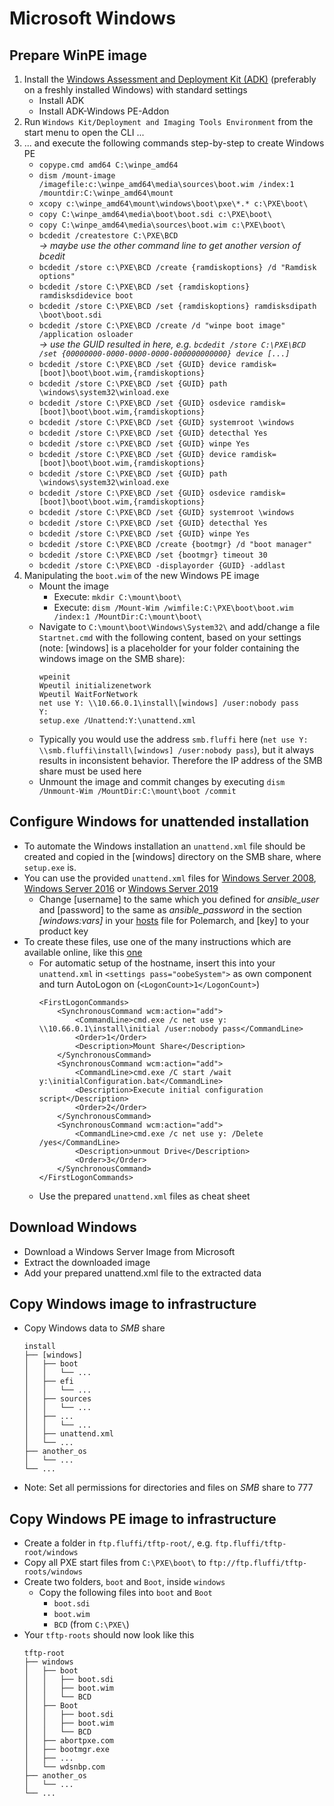 <!---
Copyright 2017-2019 Siemens AG

Permission is hereby granted, free of charge, to any person obtaining a copy of this software and associated documentation files (the "Software"), to deal in the Software without restriction, including without limitation the rights to use, copy, modify, merge, publish, distribute, sublicense, and/or sell copies of the Software, and to permit persons to whom the Software is furnished to do so, subject to the following conditions:

The above copyright notice and this permission notice shall be included in all copies or substantial portions of the Software.

THE SOFTWARE IS PROVIDED "AS IS", WITHOUT WARRANTY OF ANY KIND, EXPRESS OR IMPLIED, INCLUDING BUT NOT LIMITED TO THE WARRANTIES OF MERCHANTABILITY, FITNESS FOR A PARTICULAR PURPOSE AND NONINFRINGEMENT. IN NO EVENT SHALL THE AUTHORS OR COPYRIGHT HOLDERS BE LIABLE FOR ANY CLAIM, DAMAGES OR OTHER LIABILITY, WHETHER IN AN ACTION OF CONTRACT, TORT OR OTHERWISE, ARISING FROM, OUT OF OR IN CONNECTION WITH THE SOFTWARE OR THE USE OR OTHER DEALINGS IN THE SOFTWARE.

Author(s): Pascal Eckmann
-->

# Microsoft Windows

## Prepare WinPE image
1. Install the [Windows Assessment and Deployment Kit (ADK)](https://docs.microsoft.com/en-us/windows-hardware/get-started/adk-install) (preferably on a freshly installed Windows) with standard settings
    - Install ADK
    - Install ADK-Windows PE-Addon 
2. Run `Windows Kit/Deployment and Imaging Tools Environment` from the start menu to open the CLI ...
3. ... and execute the following commands step-by-step to create Windows PE
    - `copype.cmd amd64 C:\winpe_amd64`
    - `dism /mount-image /imagefile:c:\winpe_amd64\media\sources\boot.wim /index:1 /mountdir:C:\winpe_amd64\mount`
    - `xcopy c:\winpe_amd64\mount\windows\boot\pxe\*.* c:\PXE\boot\`
    - `copy C:\winpe_amd64\media\boot\boot.sdi c:\PXE\boot\`
    - `copy C:\winpe_amd64\media\sources\boot.wim c:\PXE\boot\`
    - `bcdedit /createstore C:\PXE\BCD`    
    _-> maybe use the other command line to get another version of bcedit_
    - `bcdedit /store c:\PXE\BCD /create {ramdiskoptions} /d "Ramdisk options"`
    - `bcdedit /store C:\PXE\BCD /set {ramdiskoptions} ramdisksdidevice boot`
    - `bcdedit /store C:\PXE\BCD /set {ramdiskoptions} ramdisksdipath \boot\boot.sdi`
    - `bcdedit /store C:\PXE\BCD /create /d "winpe boot image" /application osloader`    
    _-> use the GUID resulted in here, e.g. `bcdedit /store C:\PXE\BCD /set {00000000-0000-0000-0000-000000000000} device [...]`_
    - `bcdedit /store C:\PXE\BCD /set {GUID} device ramdisk=[boot]\boot\boot.wim,{ramdiskoptions}`
    - `bcdedit /store C:\PXE\BCD /set {GUID} path \windows\system32\winload.exe`
    - `bcdedit /store C:\PXE\BCD /set {GUID} osdevice ramdisk=[boot]\boot\boot.wim,{ramdiskoptions}`
    - `bcdedit /store C:\PXE\BCD /set {GUID} systemroot \windows`
    - `bcdedit /store C:\PXE\BCD /set {GUID} detecthal Yes`
    - `bcdedit /store c:\PXE\BCD /set {GUID} winpe Yes`
    - `bcdedit /store C:\PXE\BCD /set {GUID} device ramdisk=[boot]\boot\boot.wim,{ramdiskoptions}`
    - `bcdedit /store C:\PXE\BCD /set {GUID} path \windows\system32\winload.exe`
    - `bcdedit /store C:\PXE\BCD /set {GUID} osdevice ramdisk=[boot]\boot\boot.wim,{ramdiskoptions}`
    - `bcdedit /store C:\PXE\BCD /set {GUID} systemroot \windows`
    - `bcdedit /store C:\PXE\BCD /set {GUID} detecthal Yes`
    - `bcdedit /store C:\PXE\BCD /set {GUID} winpe Yes`
    - `bcdedit /store C:\PXE\BCD /create {bootmgr} /d "boot manager"`
    - `bcdedit /store C:\PXE\BCD /set {bootmgr} timeout 30`
    - `bcdedit /store C:\PXE\BCD -displayorder {GUID} -addlast`
4. Manipulating the `boot.wim` of the new Windows PE image
	- Mount the image
	    - Execute: `mkdir C:\mount\boot\`
	    - Execute: `dism /Mount-Wim /wimfile:C:\PXE\boot\boot.wim /index:1 /MountDir:C:\mount\boot\`
	- Navigate to `C:\mount\boot\Windows\System32\` and add/change a file `Startnet.cmd` with the following content, based on your settings (note: [windows] is a placeholder for your folder containing the windows image on the SMB share):
		```
		wpeinit
        Wpeutil initializenetwork
        Wpeutil WaitForNetwork
		net use Y: \\10.66.0.1\install\[windows] /user:nobody pass
		Y:
		setup.exe /Unattend:Y:\unattend.xml
		```
	- Typically you would use the address `smb.fluffi` here (`net use Y: \\smb.fluffi\install\[windows] /user:nobody pass`), but it always results in inconsistent behavior. Therefore the IP address of the SMB share must be used here
    - Unmount the image and commit changes by executing `dism /Unmount-Wim /MountDir:C:\mount\boot /commit`
    
## Configure Windows for unattended installation
- To automate the Windows installation an `unattend.xml` file should be created and copied in the [windows] directory on the SMB share, where `setup.exe` is.
- You can use the provided `unattend.xml` files for [Windows Server 2008](windows/windowsServer2008/unattend.xml), [Windows Server 2016](windows/windowsServer2016/unattend.xml) or [Windows Server 2019](windows/windowsServer2019/unattend.xml)
    - Change [username] to the same which you defined for _ansible_user_ and [password] to the same as _ansible_password_ in the section _[windows:vars]_ in your [hosts](../../srv/fluffi/data/polenext/projects/1/hosts) file for Polemarch, and [key] to your product key
- To create these files, use one of the many instructions which are available online, like this [one](https://www.virtualizationhowto.com/2019/05/create-unattend-answer-file-for-windows-server-2019-automated-packer-installation/) 
    - For automatic setup of the hostname, insert this into your `unattend.xml` in `<settings pass="oobeSystem">` as own component and turn AutoLogon on (`<LogonCount>1</LogonCount>`)   
        ```
        <FirstLogonCommands>
            <SynchronousCommand wcm:action="add">
                <CommandLine>cmd.exe /c net use y: \\10.66.0.1\install\initial /user:nobody pass</CommandLine>
                <Order>1</Order>
                <Description>Mount Share</Description>
            </SynchronousCommand>
            <SynchronousCommand wcm:action="add">
                <CommandLine>cmd.exe /C start /wait y:\initialConfiguration.bat</CommandLine>
                <Description>Execute initial configuration script</Description>
                <Order>2</Order>
            </SynchronousCommand>
            <SynchronousCommand wcm:action="add">
                <CommandLine>cmd.exe /c net use y: /Delete /yes</CommandLine>
                <Description>unmout Drive</Description>
                <Order>3</Order>
            </SynchronousCommand>
        </FirstLogonCommands>
        ``` 
    - Use the prepared `unattend.xml` files as cheat sheet
    
## Download Windows
- Download a Windows Server Image from Microsoft
- Extract the downloaded image
- Add your prepared unattend.xml file to the extracted data

## Copy Windows image to infrastructure
- Copy Windows data to _SMB_ share
    ```
    install 
    ├── [windows]
    │   ├── boot
    │   │   └── ...
    │   ├── efi
    │   │   └── ...
    │   ├── sources
    │   │   └── ...
    │   ├── ...
    │   │   └── ...
    │   ├── unattend.xml
    │   └── ...
    ├── another_os
    │   └── ...
    └── ...
    ```
- Note: Set all permissions for directories and files on _SMB_ share to 777
   
## Copy Windows PE image to infrastructure
- Create a folder in `ftp.fluffi/tftp-root/`, e.g. `ftp.fluffi/tftp-root/windows` 
- Copy all PXE start files from `C:\PXE\boot\` to `ftp://ftp.fluffi/tftp-roots/windows`
- Create two folders, `boot` and `Boot`, inside `windows`
    - Copy the following files into `boot` and `Boot`
        - `boot.sdi`
        - `boot.wim`
        - `BCD` (from `C:\PXE\`)
- Your `tftp-roots` should now look like this
    ```
    tftp-root 
    ├── windows
    │   ├── boot
    │   │   ├── boot.sdi
    │   │   ├── boot.wim
    │   │   └── BCD
    │   ├── Boot
    │   │   ├── boot.sdi
    │   │   ├── boot.wim
    │   │   └── BCD
    │   ├── abortpxe.com
    │   ├── bootmgr.exe
    │   ├── ...
    │   └── wdsnbp.com
    ├── another_os
    │   └── ...
    └── ...
    ```